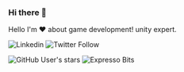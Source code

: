 ### Hi there 👋

Hello I'm ❤️ about game development! unity expert.

![Linkedin](https://img.shields.io/badge/Linkedin-blue?style=flat-square&logo=linkedin&link=www.linkedin.com/in/rafael-morais-correa-b1ab7a81/)
![Twitter Follow](https://img.shields.io/twitter/follow/scriptsengineer?style=flat-square&logo=twitter)

![GitHub User's stars](https://img.shields.io/github/stars/scriptsengineer?style=flat-square&logo=github)
![Expresso Bits](https://img.shields.io/badge/Expresso-Bits-red?link=expressobits.com.br&style=flat-square&logo=web)

<!--
**ScriptsEngineer/ScriptsEngineer** is a ✨ _special_ ✨ repository because its `README.md` (this file) appears on your GitHub profile.


- 🔭 I’m currently working on ...
- 🌱 I’m currently learning ...
- 👯 I’m looking to collaborate on ...
- 🤔 I’m looking for help with ...
- 💬 Ask me about ...
- 📫 How to reach me: ...
- 😄 Pronouns: ...
- ⚡ Fun fact: ...
-->
